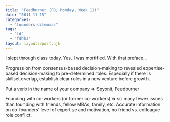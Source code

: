 ```yaml
---
title: "Feedburner (FD, Monday, Week 11)"
date: "2011-11-15"
categories: 
  - "founders-dilemmas"
tags: 
  - "fd"
  - "fdhbs"
layout: layouts/post.njk
---
```


I slept through class today. Yes, I was mortified. With that preface...

Progression from consensus-based decision-making to revealed expertise-based decision-making to pre-determined roles. Especially if there is skillset overlap, establish clear roles in a new venture before growth.

Put a verb in the name of your company => Spyonit, Feedburner

Founding with co-workers (or former co-workers) => so many fewer issues than founding with friends, fellow MBAs, family, etc. Accurate information on co-founders' level of expertise and motivation, no friend vs. colleague role conflict.
